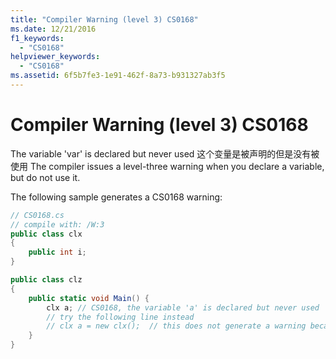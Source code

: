 ```yaml
---
title: "Compiler Warning (level 3) CS0168"
ms.date: 12/21/2016
f1_keywords: 
  - "CS0168"
helpviewer_keywords: 
  - "CS0168"
ms.assetid: 6f5b7fe3-1e91-462f-8a73-b931327ab3f5
---
```

# Compiler Warning (level 3) CS0168
The variable 'var' is declared but never used
这个变量是被声明的但是没有被使用
The compiler issues a level-three warning when you declare a variable, but do not use it.
  
The following sample generates a CS0168 warning:  
  
```csharp
// CS0168.cs  
// compile with: /W:3  
public class clx
{
    public int i;
}

public class clz
{
    public static void Main() {
        clx a; // CS0168, the variable 'a' is declared but never used
        // try the following line instead
        // clx a = new clx();  // this does not generate a warning because the clx constructor must execute.
    }
}
```
